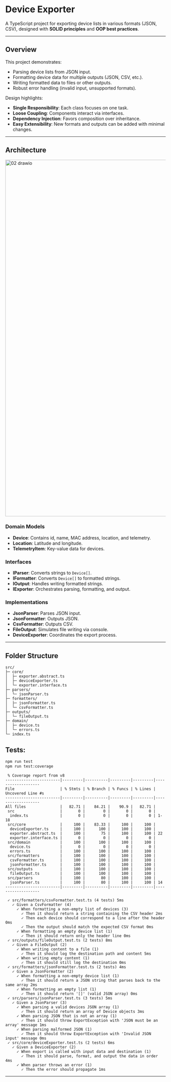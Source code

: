 # Device Exporter

A TypeScript project for exporting device lists in various formats (JSON, CSV), designed with **SOLID principles** and **OOP best practices**.

---

## Overview

This project demonstrates:

- Parsing device lists from JSON input.
- Formatting device data for multiple outputs (JSON, CSV, etc.).
- Writing formatted data to files or other outputs.
- Robust error handling (invalid input, unsupported formats).

Design highlights:

- **Single Responsibility**: Each class focuses on one task.
- **Loose Coupling**: Components interact via interfaces.
- **Dependency Injection**: Favors composition over inheritance.
- **Easy Extensibility**: New formats and outputs can be added with minimal changes.

---

## Architecture
<img width="1601" height="1121" alt="02 drawio" src="https://github.com/user-attachments/assets/c64a68c0-b58e-4208-9c97-c5bc327ab2d1" />


### Domain Models

- **Device**: Contains id, name, MAC address, location, and telemetry.
- **Location**: Latitude and longitude.
- **TelemetryItem**: Key-value data for devices.

### Interfaces

- **IParser**: Converts strings to `Device[]`.
- **IFormatter**: Converts `Device[]` to formatted strings.
- **IOutput**: Handles writing formatted strings.
- **IExporter**: Orchestrates parsing, formatting, and output.

### Implementations

- **JsonParser**: Parses JSON input.
- **JsonFormatter**: Outputs JSON.
- **CsvFormatter**: Outputs CSV.
- **FileOutput**: Simulates file writing via console.
- **DeviceExporter**: Coordinates the export process.

---

## Folder Structure

```
src/
├─ core/
│  ├─ exporter.abstract.ts
│  ├─ deviceExporter.ts
│  └─ exporter.interface.ts
├─ parsers/
│  └─ jsonParser.ts
├─ formatters/
│  ├─ jsonFormatter.ts
│  └─ csvFormatter.ts
├─ outputs/
│  └─ fileOutput.ts
├─ domain/
│  ├─ device.ts
│  └─ errors.ts
└─ index.ts
```

## Tests:

```bash
npm run test
npm run test:coverage
```

```
 % Coverage report from v8
------------------------|---------|----------|---------|---------|-------------------
File                    | % Stmts | % Branch | % Funcs | % Lines | Uncovered Line #s 
------------------------|---------|----------|---------|---------|-------------------
All files               |   82.71 |    84.21 |    90.9 |   82.71 | 
 src                    |       0 |        0 |       0 |       0 | 
  index.ts              |       0 |        0 |       0 |       0 | 1-18
 src/core               |     100 |    83.33 |     100 |     100 | 
  deviceExporter.ts     |     100 |      100 |     100 |     100 |
  exporter.abstract.ts  |     100 |       75 |     100 |     100 | 22
  exporter.interface.ts |       0 |        0 |       0 |       0 |
 src/domain             |     100 |      100 |     100 |     100 |
  device.ts             |       0 |        0 |       0 |       0 |
  errors.ts             |     100 |      100 |     100 |     100 |
 src/formatters         |     100 |      100 |     100 |     100 |
  csvFormatter.ts       |     100 |      100 |     100 |     100 |
  jsonFormatter.ts      |     100 |      100 |     100 |     100 |
 src/outputs            |     100 |      100 |     100 |     100 |
  fileOutput.ts         |     100 |      100 |     100 |     100 |
 src/parsers            |     100 |       80 |     100 |     100 |
  jsonParser.ts         |     100 |       80 |     100 |     100 | 14
------------------------|---------|----------|---------|---------|-------------------
```

```
 ✓ src/formatters/csvFormatter.test.ts (4 tests) 5ms
   ✓ Given a CsvFormatter (4)
     ✓ When formatting a non-empty list of devices (3)
       ✓ Then it should return a string containing the CSV header 2ms
       ✓ Then each device should correspond to a line after the header 0ms
       ✓ Then the output should match the expected CSV format 0ms
     ✓ When formatting an empty device list (1)
       ✓ Then it should return only the header line 0ms
 ✓ src/outputs/fileOutput.test.ts (2 tests) 8ms
   ✓ Given a FileOutput (2)
     ✓ When writing content to a file (1)
       ✓ Then it should log the destination path and content 5ms
     ✓ When writing empty content (1)
       ✓ Then it should still log the destination 0ms
 ✓ src/formatters/jsonFormatter.test.ts (2 tests) 4ms
   ✓ Given a JsonFormatter (2)
     ✓ When formatting a non-empty device list (1)
       ✓ Then it should return a JSON string that parses back to the same array 2ms
     ✓ When formatting an empty list (1)
       ✓ Then it should return '[]' (valid JSON array) 0ms
 ✓ src/parsers/jsonParser.test.ts (3 tests) 5ms
   ✓ Given a JsonParser (3)
     ✓ When parsing a valid devices JSON array (1)
       ✓ Then it should return an array of Device objects 3ms
     ✓ When parsing JSON that is not an array (1)
       ✓ Then it should throw ExportException with 'JSON must be an array' message 1ms
     ✓ When parsing malformed JSON (1)
       ✓ Then it should throw ExportException with 'Invalid JSON input' message 0ms
 ✓ src/core/deviceExporter.test.ts (2 tests) 6ms
   ✓ Given a DeviceExporter (2)
     ✓ When export is called with input data and destination (1)
       ✓ Then it should parse, format, and output the data in order 4ms
     ✓ When parser throws an error (1)
       ✓ Then the error should propagate 1ms
```
---




